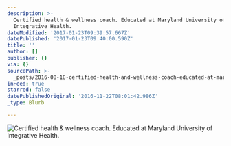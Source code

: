 ```yaml
---
description: >-
  Certified health & wellness coach. Educated at Maryland University of
  Integrative Health.
dateModified: '2017-01-23T09:39:57.667Z'
datePublished: '2017-01-23T09:40:00.590Z'
title: ''
author: []
publisher: {}
via: {}
sourcePath: >-
  _posts/2016-08-18-certified-health-and-wellness-coach-educated-at-maryland-univ.md
inFeed: true
starred: false
datePublishedOriginal: '2016-11-22T08:01:42.986Z'
_type: Blurb

---
```

![Certified health & wellness coach. Educated at Maryland University of Integrative Health.](https://imgflo.herokuapp.com/graph/vahj1ThiexotieMo/2379b15391676a6448585f1279487e08/croprotate.jpg?cropheight=812&cropwidth=1689&degrees=0&input=https%3A%2F%2Fthe-grid-user-content.s3-us-west-2.amazonaws.com%2Fb53bb267-7517-49d3-8d71-645c5ce10551.jpg&x=28&y=0)